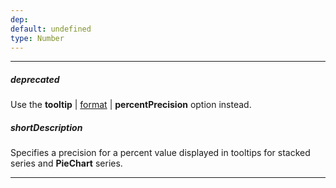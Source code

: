 ```yaml
---
dep: 
default: undefined
type: Number
---
```

---
##### deprecated
Use the **tooltip** | [format](/api-reference/20%20Data%20Visualization%20Widgets/BaseWidget/1%20Configuration/tooltip/format.md '{basewidgetpath}/Configuration/tooltip#format') | **percentPrecision** option instead.

##### shortDescription
Specifies a precision for a percent value displayed in tooltips for stacked series and **PieChart** series.

---
